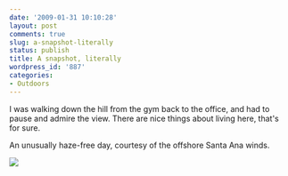 ```yaml
---
date: '2009-01-31 10:10:28'
layout: post
comments: true
slug: a-snapshot-literally
status: publish
title: A snapshot, literally
wordpress_id: '887'
categories:
- Outdoors
---
```


I was walking down the hill from the gym back to the office, and had to pause and admire the view. There are nice things about living here, that's for sure.

An unusually haze-free day, courtesy of the offshore Santa Ana winds.

[![](http://fnord.phfactor.net/wp-content/uploads/2009/01/img_0034-450x337.jpg)](http://fnord.phfactor.net/wp-content/uploads/2009/01/img_0034.jpg)

